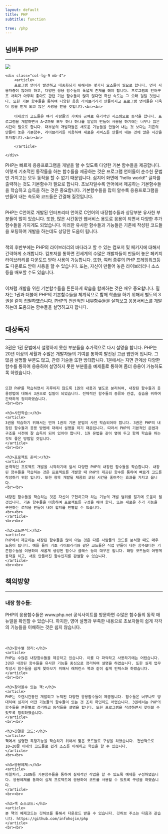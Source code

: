 ```yaml
---
layout: default
title: PHP
subtitle: function

tree: /php
---
```


## 넘버투 PHP
<hr>
<div class="row">
    <div class="col-lg-3 mb-4">
        <img src="../img/php3.jpg">
    </div>

    <div class="col-lg-9 mb-4">
        <article>
        프로그램 언어가 발전하고 대중화되기 위해서는 몇가지 요소들이 필요로 합니다. 먼저 사용자층이 많아야 하고, 다양한 응용 함수들이 폭넓게 존재를 해야 합니다. 프로그램의 언어구조 처리가 아무리 좋아도 관련 기본 함수들이 많지 않다면 확산 속도는 그 오래 걸릴 것입니다. 또한 기본 함수들을 통하여 다양한 응용 라이브러리가 만들어지고 프로그램 언어들은 더욱더 힘을 받게 되고 많은 사랑을 받을 것입니다.<br><br>

        이세상의 코드들은 여러 사람들의 기여와 공여로 유기적인 시스템으로 동작을 합니다. 프로그램을 개발하면서 A~Z까모 모두 하나 하나를 일일이 만들어 사용을 하기에는 너무나 많은 시간이 필요로 합니다. 대부분의 개발자들은 새로운 기능들을 만들어 내는 것 보다는 기존의 만들어 놓은 기본함수, 라이브러리를 이용하여 새로운 서비스를 만들어 내는 것에 많은 시간을 투자합니다.<br><br>
        
        </article>    

    </div>
</div>

<section>

PHP는 빠르게 응용프로그램을 개발을 할 수 있도록 다양한 기본 함수들을 제공합니다. 이렇게 기초적인 동작들을 하는 함수들을 제공하는 것은 프로그램 언어들이 순수한 문법만 가지고는 모두 동작을 할 수 없기 때문입니다. 심지어 화면에 “hello world!” 글자를 출력하는 것도 기본함수가 필요로 합니다. 초보자일수록 언어에서 제공하는 기본함수들을 학습하고 습득을 하는 것은 중요합니다. 기본함수들을 많이 알수록 응용프로그램을 만들어 내는 속도와 코드들은 간결해 질것입니다.
<br><br>

PHP는 C언어로 개발된 인터프리터 언어로 C언어의 내장함수들과 상당부분 유사한 부분들이 많이 있습니다. 또한, 많은 시간동안 웹서비스 용도로 응용이 되면서 다양한 추가 함수들을 가지게도 되었습니다. 이러한 유사한 함수들과 기능들은 기존에 작성된 코드들을 포팅하여 개발을 하는데도 상당한 도움이 됩니다.
<br><br>

책의 후반부에는 PHP의 라이브러리의 바다라고 할 수 있는 컴포저 및 페키지에 대해서 간략하게 소개합니다. 컴포저를 통하면 전세계의 수많은 개발자들이 만들어 놓은 페키지 라이브러리를 다운도드 받아 사용이 가능합니다. 또한, 여러 종류의 PHP 프레임워크등도 다운로드 받아 사용을 할 수 있습니다. 또는, 자신이 만들어 놓은 라이브러리나 소스등을 배포할 수도 있습니다.
<br><br>

이처럼 개발을 위한 기본함수들을 튼튼하게 학습을 함께하는 것은 매우 중요합니다. 필자는 1권과 더불어 PHP의 기본함수들을 체계적으로 함께 학습을 하기 위해서 별도의 3권을 같이 집필하였습니다. PHP의 전반적인 내부함수들을 살펴보고 응용서비스를 개발하는데 도움되는 함수들을 설명하고자 합니다.
<br><br>        
    
</section>

<h2>대상독자</h2>     
<hr>
<section>
    3권은 1권 문법에서 설명하지 못한 부분들을 추가적으로 다시 설명을 합니다. PHP는 20년 이상의 세월과 수많은 개발자들의 기여를 통하여 발전된 고급 웹언어 입니다. 그 많큼 설명할 부분도 많고, 관련 기술들 또한 방대합니다. 1권에서는 지면 관계상 다양한 함수를 통하여 응용하여 설명하지 못한 부분들을 예제들로 통하여 좀더 응용이 가능하도록 하였습니다.
    <br><br>

    또한 PHP를 학습하면서 지루하지 않도록 1권의 내용과 별도로 분리하여, 내장된 함수들과 응용방법에 대해서 3권으로 집필이 되었습니다. 전체적인 함수들의 종류와 컨셉, 실습을 위하여 간략하게 정리하였습니다.
    <br><br>

    <h3>사전학습:</h3>
    <article>
    3권을 학습하기 위해서는 먼저 1권의 기본 문법이 사전 학습되어야 합니다. 3권은 PHP의 내장된 함수들과 응용 방법에 대해서 설명을 하기 때문입니다. 따라서 PHP의 기본적인 문법과 구조를 사전에 잘 습득이 되어 있어야 합니다. 1권 문법을 같이 옆에 두고 함께 학습을 하는 것도 좋은 방법일 것입니다.
    </article>
    <br><br>

    <h3>프로젝트 준비:</h3>
    <article>
    본격적인 프로젝트 개발을 시작하기에 앞서 다양한 PHP의 내장된 함수들을 학습합니다. 내장된 함수들을 학습하는 것은 프로젝트를 개발할 때 PHP의 제공된 함수를 통하여 빠르게 코드를 작성하기 위함 입니다. 또한 향후 개발될 제품의 코딩 시간을 줄여주는 효과를 가지고 옵니다.
    <br><br>

    내장된 함수들을 학습하는 것은 자신이 구현하고자 하는 기능의 개발 범위를 알기에 도움이 될 것입니다. 기존 함수들을 이용하여 프로젝트를 구성을 해야 할지, 또는 새로운 추가 기능을 구현하는 로직을 만들어 내야 할지를 판별할 수 있습니다.
    <br><br>
    </article>
    <br><br>

    <h3>코드분석:</h3>
    <article>
    PHP에서 제공하는 내장된 함수들을 많이 아는 것은 다른 사람들의 코드를 분석할 때도 매우 도움이 됩니다. 예를 들어 기초 라이브러리와 같은 코드들은 직접 만들어 내는 함수보다는 기존함수들을 이용하여 새롭게 생성된 함수나 클래스 등이 대부분 입니다. 해당 코드들이 어떻게 동작을 하고, 새로 만들어진 함수인지를 판별할 수 있습니다.
    </article>
    <br><br>

</section>

<h2>책의방향</h2>     
<hr>
<section>
    <h3>내장 함수들:</h3>
    <article>
    PHP의 응용함수들은 www.php.net 공식사이트를 방문하면 수많은 함수들의 동작 매뉴얼을 확인할 수 있습니다. 하지만, 영어 설명과 부족한 내용으로 초보자들이 쉽게 각각의 기능들을 이해하는 것은 쉽지 않습니다.
    </article>
    <br><br>

    <h3>함수별 정리:</h3>
    <article>
    PHP는 수많은 내장함수들을 제공하고 있습니다. 이를 다 파악하고 사용하기에는 어렵습니다. 3권은 내장된 함수들을 유사한 기능들 중심으로 정리하여 설명을 하였습니다. 또한 실제 업무작성시 함수들을 쉽게 찾아보기 위해서 래퍼런스 북과 같이 쉽게 인덱스화 하였습니다.
    </article>
    <br><br>

    <h3>찾아볼수 있는 책:</h3>
    <article>
    PHP는 오랜시간동안 개발되고 누적된 다양한 응용함수들이 제공됩니다. 함수들은 너무나도 방대하여 심지어 어떤 기능들의 함수들이 있는 것 조차 확인하도 어렵습니다. 3권에서는 PHP의 함수들을 분류별로 정리하고 동작들을 설명을 합니다. 또한 프로그램을 작성하면서 찾아볼 수 있도록 정리하였습니다.
    </article>
    <br><br>

    <h3>간결한 코드:</h3>
    <article>
    책에서 설명한 특정기능을 학습하기 위해서 짧은 코드들로 구성을 하였습니다. 전반적으로 10~20줄 이내의 코드들로 쉽게 소스를 이해하고 학습을 할 수 있습니다.
    </article>
    <br><br>        	

    <h3>응용예제:</h3>
    <article>
    파일처리, JSON등 기본함수들을 통하여 실제적인 작업을 할 수 있도록 예제를 구성하였습니다. 응용예제를 통하여 실제 프로젝트에 응용하여 코드를 사용할 수 있도록 구성을 하였습니다.
    </article>
    <br><br>

    <h3>책 소스코드:</h3>
    <article>
    본 책의 예제코드는 깃허브를 통해서 다운로드 받을 수 있습니다. 깃허브 주소는 다음과 같습니다. https://github.com/infohojin/php
    </article>
    <br><br>

</section>